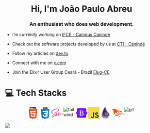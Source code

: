 <h1 align="center">Hi, I'm João Paulo Abreu</h1>
<h3 align="center">An enthusiast who does web development.</h3>

- I’m currently working on [IFCE - Campus Canindé](https://ifce.edu.br/caninde)

- Check out the software projects developed by us at [CTI - Canindé](https://cti.caninde.ifce.edu.br)

- Follow my articles on [dev.to](https://dev.to/jpstudioweb)

- Connect with me on [x.com](https://x.com/jpstudioweb)

- Join the Elixir User Group Ceará - Brazil [Elug-CE](https://github.com/elug-ce)

# 💻 Tech Stacks

<div style="display: flex; justify-content: center; align-items: center; flex-wrap: wrap;">
  <img src="https://raw.githubusercontent.com/devicons/devicon/master/icons/html5/html5-original-wordmark.svg" alt="html5" width="40" height="40"/>
  <img src="https://raw.githubusercontent.com/devicons/devicon/master/icons/css3/css3-original-wordmark.svg" alt="css3" width="40" height="40"/>
  <img src="https://raw.githubusercontent.com/devicons/devicon/master/icons/sass/sass-original.svg" alt="sass" width="40" height="40"/>
  <img src="https://www.vectorlogo.zone/logos/tailwindcss/tailwindcss-icon.svg" alt="tailwind" width="40" height="40"/>
  <img src="https://raw.githubusercontent.com/devicons/devicon/master/icons/bootstrap/bootstrap-original.svg" alt="bootstrap" width="40" height="40"/>
  <img src="https://raw.githubusercontent.com/devicons/devicon/master/icons/javascript/javascript-original.svg" alt="javascript" width="40" height="40"/>
  <img src="https://raw.githubusercontent.com/devicons/devicon/master/icons/elixir/elixir-original.svg" alt="elixir" width="40" height="40"/>
  <img src="https://raw.githubusercontent.com/devicons/devicon/master/icons/phoenix/phoenix-original.svg" alt="phoenix" width="40" height="40"/>
  <img src="https://www.vectorlogo.zone/logos/git-scm/git-scm-icon.svg" alt="git" width="40" height="40"/>
</div>

![](https://komarev.com/ghpvc/?username=jpstudioweb&label=PROFILE+VIEWS)
